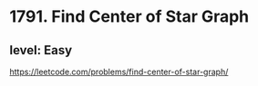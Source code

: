 # 1791. Find Center of Star Graph
## level: Easy

https://leetcode.com/problems/find-center-of-star-graph/
